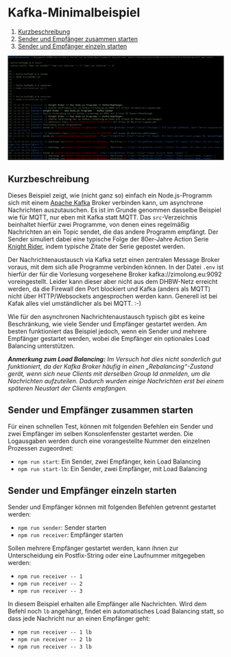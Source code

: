 Kafka-Minimalbeispiel
=====================

1. [Kurzbeschreibung](#kurzbeschreibung)
1. [Sender und Empfänger zusammen starten](#sender-und-empfänger-zusammen-starten)
1. [Sender und Empfänger einzeln starten](#sender-und-empfänger-einzeln-starten)

![Screenshot](screenshot.png)

Kurzbeschreibung
----------------

Dieses Beispiel zeigt, wie (nicht ganz so) einfach ein Node.js-Programm sich mit einem
[Apache Kafka](https://kafka.apache.org) Broker verbinden kann, um asynchrone Nachrichten
auszutauschen. Es ist im Grunde genommen dasselbe Beispiel wie für MQTT, nur eben mit
Kafka statt MQTT. Das `src`-Verzeichnis beinhaltet hierfür zwei Programme, von denen eines
regelmäßig Nachrichten an ein Topic sendet, die das andere Programm empfängt. Der Sender
simuliert dabei eine typische Folge der 80er-Jahre Action Serie [Knight Rider](https://de.wikipedia.org/wiki/Knight_Rider),
indem typische Zitate der Serie gepostet werden.

Der Nachrichtenaustausch via Kafka setzt einen zentralen Message Broker voraus, mit dem sich
alle Programme verbinden können. In der Datei `.env` ist hierfür der für die Vorlesung
vorgesehene Broker kafka://zimolong.eu:9092 voreingestellt. Leider kann dieser aber nicht
aus dem DHBW-Netz erreicht werden, da die Firewall den Port blockiert und Kafka (anders als
MQTT) nicht über HTTP/Websockets angesprochen werden kann. Generell ist bei Kafak alles viel
umständlicher als bei MQTT. :-)

Wie für den asynchronen Nachrichtenaustausch typisch gibt es keine Beschränkung, wie viele Sender
und Empfänger gestartet werden. Am besten funktioniert das Beispiel jedoch, wenn ein Sender und
mehrere Empfänger gestartet werden, wobei die Empfänger ein optionales Load Balancing unterstützen.

_**Anmerkung zum Load Balancing:** Im Versuch hat dies nicht sonderlich gut funktioniert, da der
Kafka Broker häufig in einen „Rebalancing“-Zustand gerät, wenn sich neue Clients mit derselben
Group Id anmelden, um die Nachrichten aufzuteilen. Dadurch wurden einige Nachrichten erst bei einem
späteren Neustart der Clients empfangen._

Sender und Empfänger zusammen starten
-------------------------------------

Für einen schnellen Test, können mit folgenden Befehlen ein Sender und zwei Empfänger im selben
Konsolenfenster gestartet werden. Die Logausgaben werden durch eine vorangestellte Nummer den
einzelnen Prozessen zugeordnet:

* `npm run start`: Ein Sender, zwei Empfänger, kein Load Balancing
* `npm run start-lb`: Ein Sender, zwei Empfänger, mit Load Balancing

Sender und Empfänger einzeln starten
------------------------------------

Sender und Empfänger können mit folgenden Befehlen getrennt gestartet werden:

* `npm run sender`: Sender starten
* `npm run receiver`: Empfänger starten

Sollen mehrere Empfänger gestartet werden, kann ihnen zur Unterscheidung ein Postfix-String
oder eine Laufnummer mitgegeben werden:

* `npm run receiver -- 1`
* `npm run receiver -- 2`
* `npm run receiver -- 3`

In diesem Beispiel erhalten alle Empfänger alle Nachrichten. Wird dem Befehl noch `lb` angehängt,
findet ein automatisches Load Balancing statt, so dass jede Nachricht nur an einen Empfänger geht:

* `npm run receiver -- 1 lb`
* `npm run receiver -- 2 lb`
* `npm run receiver -- 3 lb`